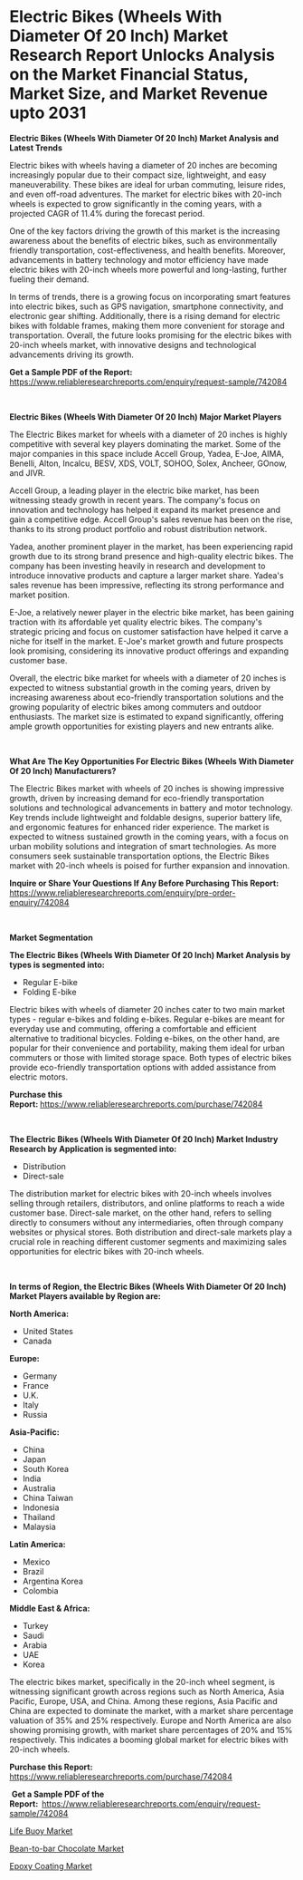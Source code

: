 <p><h1>Electric Bikes (Wheels With Diameter Of 20 Inch) Market Research Report Unlocks Analysis on the Market Financial Status, Market Size, and Market Revenue upto 2031</h1></p><p><strong>Electric Bikes (Wheels With Diameter Of 20 Inch) Market Analysis and Latest Trends</strong></p>
<p><p>Electric bikes with wheels having a diameter of 20 inches are becoming increasingly popular due to their compact size, lightweight, and easy maneuverability. These bikes are ideal for urban commuting, leisure rides, and even off-road adventures. The market for electric bikes with 20-inch wheels is expected to grow significantly in the coming years, with a projected CAGR of 11.4% during the forecast period.</p><p>One of the key factors driving the growth of this market is the increasing awareness about the benefits of electric bikes, such as environmentally friendly transportation, cost-effectiveness, and health benefits. Moreover, advancements in battery technology and motor efficiency have made electric bikes with 20-inch wheels more powerful and long-lasting, further fueling their demand.</p><p>In terms of trends, there is a growing focus on incorporating smart features into electric bikes, such as GPS navigation, smartphone connectivity, and electronic gear shifting. Additionally, there is a rising demand for electric bikes with foldable frames, making them more convenient for storage and transportation. Overall, the future looks promising for the electric bikes with 20-inch wheels market, with innovative designs and technological advancements driving its growth.</p></p>
<p><strong>Get a Sample PDF of the Report:&nbsp;</strong> <a href="https://www.reliableresearchreports.com/enquiry/request-sample/742084">https://www.reliableresearchreports.com/enquiry/request-sample/742084</a></p>
<p>&nbsp;</p>
<p><strong>Electric Bikes (Wheels With Diameter Of 20 Inch) Major Market Players</strong></p>
<p><p>The Electric Bikes market for wheels with a diameter of 20 inches is highly competitive with several key players dominating the market. Some of the major companies in this space include Accell Group, Yadea, E-Joe, AIMA, Benelli, Alton, Incalcu, BESV, XDS, VOLT, SOHOO, Solex, Ancheer, GOnow, and JIVR.</p><p>Accell Group, a leading player in the electric bike market, has been witnessing steady growth in recent years. The company's focus on innovation and technology has helped it expand its market presence and gain a competitive edge. Accell Group's sales revenue has been on the rise, thanks to its strong product portfolio and robust distribution network.</p><p>Yadea, another prominent player in the market, has been experiencing rapid growth due to its strong brand presence and high-quality electric bikes. The company has been investing heavily in research and development to introduce innovative products and capture a larger market share. Yadea's sales revenue has been impressive, reflecting its strong performance and market position.</p><p>E-Joe, a relatively newer player in the electric bike market, has been gaining traction with its affordable yet quality electric bikes. The company's strategic pricing and focus on customer satisfaction have helped it carve a niche for itself in the market. E-Joe's market growth and future prospects look promising, considering its innovative product offerings and expanding customer base.</p><p>Overall, the electric bike market for wheels with a diameter of 20 inches is expected to witness substantial growth in the coming years, driven by increasing awareness about eco-friendly transportation solutions and the growing popularity of electric bikes among commuters and outdoor enthusiasts. The market size is estimated to expand significantly, offering ample growth opportunities for existing players and new entrants alike.</p></p>
<p>&nbsp;</p>
<p><strong>What Are The Key Opportunities For Electric Bikes (Wheels With Diameter Of 20 Inch) Manufacturers?</strong></p>
<p><p>The Electric Bikes market with wheels of 20 inches is showing impressive growth, driven by increasing demand for eco-friendly transportation solutions and technological advancements in battery and motor technology. Key trends include lightweight and foldable designs, superior battery life, and ergonomic features for enhanced rider experience. The market is expected to witness sustained growth in the coming years, with a focus on urban mobility solutions and integration of smart technologies. As more consumers seek sustainable transportation options, the Electric Bikes market with 20-inch wheels is poised for further expansion and innovation.</p></p>
<p><strong>Inquire or Share Your Questions If Any Before Purchasing This Report:</strong> <a href="https://www.reliableresearchreports.com/enquiry/pre-order-enquiry/742084">https://www.reliableresearchreports.com/enquiry/pre-order-enquiry/742084</a></p>
<p>&nbsp;</p>
<p><strong>Market Segmentation</strong></p>
<p><strong>The Electric Bikes (Wheels With Diameter Of 20 Inch) Market Analysis by types is segmented into:</strong></p>
<p><ul><li>Regular E-bike</li><li>Folding E-bike</li></ul></p>
<p><p>Electric bikes with wheels of diameter 20 inches cater to two main market types - regular e-bikes and folding e-bikes. Regular e-bikes are meant for everyday use and commuting, offering a comfortable and efficient alternative to traditional bicycles. Folding e-bikes, on the other hand, are popular for their convenience and portability, making them ideal for urban commuters or those with limited storage space. Both types of electric bikes provide eco-friendly transportation options with added assistance from electric motors.</p></p>
<p><strong>Purchase this Report:&nbsp;</strong><a href="https://www.reliableresearchreports.com/purchase/742084">https://www.reliableresearchreports.com/purchase/742084</a></p>
<p>&nbsp;</p>
<p><strong>The Electric Bikes (Wheels With Diameter Of 20 Inch) Market Industry Research by Application is segmented into:</strong></p>
<p><ul><li>Distribution</li><li>Direct-sale</li></ul></p>
<p><p>The distribution market for electric bikes with 20-inch wheels involves selling through retailers, distributors, and online platforms to reach a wide customer base. Direct-sale market, on the other hand, refers to selling directly to consumers without any intermediaries, often through company websites or physical stores. Both distribution and direct-sale markets play a crucial role in reaching different customer segments and maximizing sales opportunities for electric bikes with 20-inch wheels.</p></p>
<p>&nbsp;</p>
<p><strong>In terms of Region, the Electric Bikes (Wheels With Diameter Of 20 Inch) Market Players available by Region are:</strong></p>
<p>
    <p> <strong> North America: </strong>
        <ul>
            <li>United States</li>
            <li>Canada</li>
        </ul>
        </p> 
    <p> <strong> Europe: </strong>
        <ul>
            <li>Germany</li>
            <li>France</li>
            <li>U.K.</li>
            <li>Italy</li>
            <li>Russia</li>
        </ul>
        </p> 
    <p> <strong> Asia-Pacific: </strong>
        <ul>
            <li>China</li>
            <li>Japan</li>
            <li>South Korea</li>
            <li>India</li>
            <li>Australia</li>
            <li>China Taiwan</li>
            <li>Indonesia</li>
            <li>Thailand</li>
            <li>Malaysia</li>
        </ul>
        </p> 
    <p> <strong> Latin America: </strong>
        <ul>
            <li>Mexico</li>
            <li>Brazil</li>
            <li>Argentina Korea</li>
            <li>Colombia</li>
        </ul>
        </p> 
    <p> <strong> Middle East & Africa: </strong>
        <ul>
            <li>Turkey</li>
            <li>Saudi</li>
            <li>Arabia</li>
            <li>UAE</li>
            <li>Korea</li>
        </ul>
    </p>
    </p>
<p><p>The electric bikes market, specifically in the 20-inch wheel segment, is witnessing significant growth across regions such as North America, Asia Pacific, Europe, USA, and China. Among these regions, Asia Pacific and China are expected to dominate the market, with a market share percentage valuation of 35% and 25% respectively. Europe and North America are also showing promising growth, with market share percentages of 20% and 15% respectively. This indicates a booming global market for electric bikes with 20-inch wheels.</p></p>
<p><strong>Purchase this Report: </strong><a href="https://www.reliableresearchreports.com/purchase/742084">https://www.reliableresearchreports.com/purchase/742084</a></p>
<p>&nbsp;<strong>Get a Sample PDF of the Report:&nbsp;&nbsp;</strong><a href="https://www.reliableresearchreports.com/enquiry/request-sample/742084">https://www.reliableresearchreports.com/enquiry/request-sample/742084</a></p>
<p><strong></strong></p>
<p><p><a href="https://view.publitas.com/reportprime-1/life-buoy-market-analysis-examines-its-scope-on-growth-opportunities-and-forecasted-trends-spanning-from-2023-to-2030/">Life Buoy Market</a></p><p><a href="https://view.publitas.com/reportprime-1/bean-to-bar-chocolate-market-offer-valuable-insights-into-market-size-market-share-market-trends-and-projections-spanning-from-2023-to-2030/">Bean-to-bar Chocolate Market</a></p><p><a href="https://view.publitas.com/reportprime-1/epoxy-coating-market-share-market-new-trends-analysis-report-by-type-by-application-by-end-use-by-region-and-segment-forecasts-2023-2030/">Epoxy Coating Market</a></p></p>